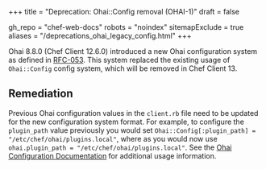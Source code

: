 +++
title = "Deprecation: Ohai::Config removal (OHAI-1)"
draft = false

gh_repo = "chef-web-docs"
robots = "noindex"
sitemapExclude = true
aliases = "/deprecations_ohai_legacy_config.html"
+++

Ohai 8.8.0 (Chef Client 12.6.0) introduced a new Ohai configuration
system as defined in
[RFC-053](https://github.com/chef/chef-rfc/blob/main/rfc053-ohai-config.md).
This system replaced the existing usage of `Ohai::Config` config system,
which will be removed in Chef Client 13.

## Remediation

Previous Ohai configuration values in the `client.rb` file need to be
updated for the new configuration system format. For example, to
configure the `plugin_path` value previously you would set
`Ohai::Config[:plugin_path] = "/etc/chef/ohai/plugins.local"`, where as
you would now use `ohai.plugin_path = "/etc/chef/ohai/plugins.local"`.
See the [Ohai Configuration
Documentation](/ohai/#ohai-settings-in-client-rb) for additional
usage information.

